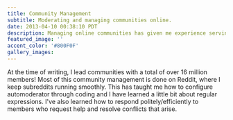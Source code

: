 ```yaml
---
title: Community Management
subtitle: Moderating and managing communities online.
date: 2013-04-10 00:38:10 PDT
description: Managing online communities has given me experience serving people, removing inappropriate content from the web, and learning to be part of a team.
featured_image: ''
accent_color: '#800F0F'
gallery_images: 
---
```


At the time of writing, I lead communities with a total of over 16 million members! Most of this community management is done on Reddit, where I keep subreddits running smoothly.
This has taught me how to configure automoderator through coding and I have learned a little bit about regular expressions. I've also learned how to respond politely/efficiently to members who request help and resolve conflicts that arise.
